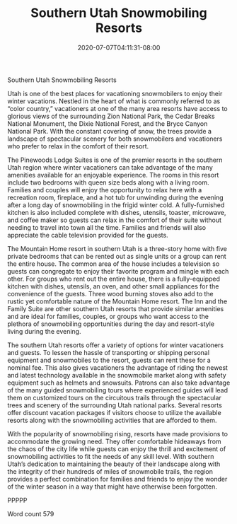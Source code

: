 ﻿---
title: "Southern Utah Snowmobiling Resorts"
date: 2020-07-07T04:11:31-08:00
description: "Snowmobiling TXT Tips for Web Success"
featured_image: "/images/Snowmobiling TXT.jpg"
tags: ["Snowmobiling TXT"]
---

Southern Utah Snowmobiling Resorts

Utah is one of the best places for vacationing snowmobilers to enjoy their winter vacations. Nestled in the heart of what is commonly referred to as “color country,” vacationers at one of the many area resorts have access to glorious views of the surrounding Zion National Park, the Cedar Breaks National Monument, the Dixie National Forest, and the Bryce Canyon National Park. With the constant covering of snow, the trees provide a landscape of spectacular scenery for both snowmobilers and vacationers who prefer to relax in the comfort of their resort.

The Pinewoods Lodge Suites is one of the premier resorts in the southern Utah region where winter vacationers can take advantage of the many amenities available for an enjoyable experience. The rooms in this resort include two bedrooms with queen size beds along with a living room. Families and couples will enjoy the opportunity to relax here with a recreation room, fireplace, and a hot tub for unwinding during the evening after a long day of snowmobiling in the frigid winter cold. A fully-furnished kitchen is also included complete with dishes, utensils, toaster, microwave, and coffee maker so guests can relax in the comfort of their suite without needing to travel into town all the time. Families and friends will also appreciate the cable television provided for the guests.

The Mountain Home resort in southern Utah is a three-story home with five private bedrooms that can be rented out as single units or a group can rent the entire house. The common area of the house includes a television so guests can congregate to enjoy their favorite program and mingle with each other. For groups who rent out the entire house, there is a fully-equipped kitchen with dishes, utensils, an oven, and other small appliances for the convenience of the guests. Three wood burning stoves also add to the rustic yet comfortable nature of the Mountain Home resort. The Inn and the Family Suite are other southern Utah resorts that provide similar amenities and are ideal for families, couples, or groups who want access to the plethora of snowmobiling opportunities during the day and resort-style living during the evening. 

The southern Utah resorts offer a variety of options for winter vacationers and guests. To lessen the hassle of transporting or shipping personal equipment and snowmobiles to the resort, guests can rent these for a nominal fee. This also gives vacationers the advantage of riding the newest and latest technology available in the snowmobile market along with safety equipment such as helmets and snowsuits. Patrons can also take advantage of the many guided snowmobiling tours where experienced guides will lead them on customized tours on the circuitous trails through the spectacular trees and scenery of the surrounding Utah national parks. Several resorts offer discount vacation packages if visitors choose to utilize the available resorts along with the snowmobiling activities that are afforded to them. 

With the popularity of snowmobiling rising, resorts have made provisions to accommodate the growing need. They offer comfortable hideaways from the chaos of the city life while guests can enjoy the thrill and excitement of snowmobiling activities to fit the needs of any skill level. With southern Utah’s dedication to maintaining the beauty of their landscape along with the integrity of their hundreds of miles of snowmobile trails, the region provides a perfect combination for families and friends to enjoy the wonder of the winter season in a way that might have otherwise been forgotten.

PPPPP

Word count 579

